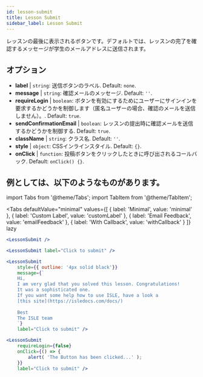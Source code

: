 ```yaml
---
id: lesson-submit 
title: Lesson Submit
sidebar_label: Lesson Submit
---
```


レッスンの最後に表示されるボタンです。デフォルトでは、レッスンの完了を確認するメッセージが学生のメールアドレスに送信されます。

## オプション

* __label__ | `string`: 送信ボタンのラベル. Default: `none`.
* __message__ | `string`: 確認メールのメッセージ. Default: `''`.
* __requireLogin__ | `boolean`: ボタンを有効にするためにユーザーにサインインを要求するかどうかを制御します（匿名ユーザーの場合、確認のメールを送信しません）。. Default: `true`.
* __sendConfirmationEmail__ | `boolean`: レッスンの提出時に確認メールを送信するかどうかを制御する. Default: `true`.
* __className__ | `string`: クラス名. Default: `''`.
* __style__ | `object`: CSSインラインスタイル. Default: `{}`.
* __onClick__ | `function`: 投稿ボタンをクリックしたときに呼び出されるコールバック. Default: `onClick() {}`.


## 例としては、以下のようなものがあります。

import Tabs from '@theme/Tabs';
import TabItem from '@theme/TabItem';

<Tabs
    defaultValue="minimal"
    values={[
        { label: 'Minimal', value: 'minimal' },
        { label: 'Custom Label', value: 'customLabel' },
        { label: 'Email Feedback', value: 'emailFeedback' },
        { label: 'With Callback', value: 'withCallback' }
    ]}
    lazy
>
<TabItem value="minimal">

```jsx live
<LessonSubmit />
```

</TabItem>

<TabItem value="customLabel">

```jsx live
<LessonSubmit label="Click to submit" />
```

</TabItem>

<TabItem value="withEmail">

```jsx live
<LessonSubmit 
    style={{ outline: '4px solid black'}}
    message={`
    Hi,
    I am very glad that you solved this lesson. Congratulations! 
    It was a sophisticated one.
    If you want some help how to use ISLE, have a look a 
    [this site](https://isledocs.com/docs/)
    
    Best
    The ISLE team
    `}
    label="Click to submit" />
```
</TabItem>

<TabItem value="withCallback">

```jsx live
<LessonSubmit 
    requireLogin={false}
    onClick={() => {
        alert( 'The Button has been clicked...' );
    }}
    label="Click to submit" />
```
</TabItem>

</Tabs>
